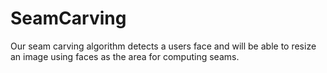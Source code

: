 # SeamCarving
Our seam carving algorithm detects a users face and will be able to resize an image using faces as the area for computing seams.

